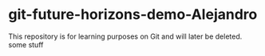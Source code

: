 # git-future-horizons-demo-Alejandro
This repository is for learning purposes on Git and will later be deleted.
some stuff